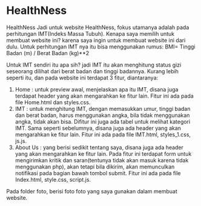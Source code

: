# HealthNess

HealthNess
Jadi untuk website HealthNess, fokus utamanya adalah pada perhitungan IMT(Indeks Massa Tubuh). Kenapa saya memilih untuk membuat website ini? karena saya ingin untuk membuat website ini dari dulu. Untuk perhitungan IMT nya itu bisa menggunakan rumus: BMI= Tinggi Badan (m) / Berat Badan (kg)**2

Untuk IMT sendiri itu apa sih? jadi IMT itu akan menghitung status gizi seseorang dilihat dari berat badan dan tinggi badannya. Kurang lebih seperti itu, dan pada website ini terdapat 3 fitur, diantaranya:

1. Home : untuk preview awal, menjelaskan apa itu IMT, disana juga terdapat header yang akan mengarahkan ke fitur lain. Fitur ini ada pada file Home.html dan styles.css.
2. IMT : untuk menghitung IMT, dengan memasukkan umur, tinggi badan dan berat badan, harus menggunakan angka, bila tidak menggunakan angka, tidak akan bisa. Difitur ini juga ada tabel untuk melihat kategori IMT. Sama seperti sebelumnya, disana juga ada header yang akan mengarahkan ke fitur lain. Fitur ini ada pada file IMT.html, styles_1.css, js.js.
3. About Us : yang berisi sedikit tentang saya, disana juga ada header yang akan mengarahkan ke fitur lain. Pada fitur ini terdapat form untuk mengirimkan kritik dan saran(tentunya tidak akan masuk karena tidak menggunakan php), akan tetapi bila dikirim, akan memunculkan notifikasi pada bagian bawah tombol submit. Fitur ini ada pada file Index.html, style.css, script.js.
   
Pada folder foto, berisi foto foto yang saya gunakan dalam membuat website.
